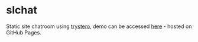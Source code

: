 # slchat
Static site chatroom using [trystero](https://github.com/dmotz/trystero), demo can be accessed [here](https://shablizzy.github.io/slchat/) - hosted on GitHub Pages.
